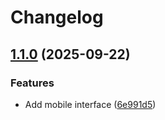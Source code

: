 # Changelog

## [1.1.0](https://github.com/sptlco/spatial/compare/spatial-interface-web-1.0.1...spatial-interface-web-1.1.0) (2025-09-22)


### Features

* Add mobile interface ([6e991d5](https://github.com/sptlco/spatial/commit/6e991d5bec6f6443e8e20bdde1dba6d66480b87d))
